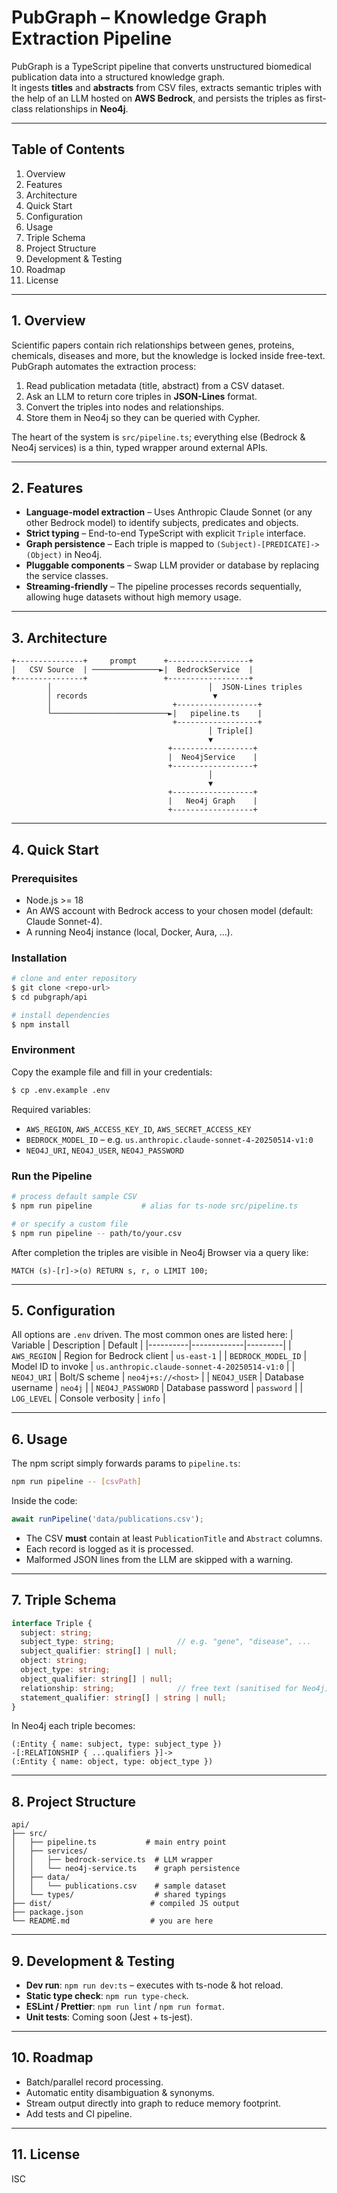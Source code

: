 # PubGraph – Knowledge Graph Extraction Pipeline

PubGraph is a TypeScript pipeline that converts unstructured biomedical publication data into a structured knowledge graph.  
It ingests **titles** and **abstracts** from CSV files, extracts semantic triples with the help of an LLM hosted on **AWS Bedrock**, and persists the triples as first-class relationships in **Neo4j**.

---

## Table of Contents
1.  Overview
2.  Features
3.  Architecture
4.  Quick Start
5.  Configuration
6.  Usage
7.  Triple Schema
8.  Project Structure
9.  Development & Testing
10.  Roadmap
11.  License

---

## 1. Overview
Scientific papers contain rich relationships between genes, proteins, chemicals, diseases and more, but the knowledge is locked inside free-text. PubGraph automates the extraction process:

1. Read publication metadata (title, abstract) from a CSV dataset.
2. Ask an LLM to return core triples in **JSON-Lines** format.
3. Convert the triples into nodes and relationships.
4. Store them in Neo4j so they can be queried with Cypher.

The heart of the system is `src/pipeline.ts`; everything else (Bedrock & Neo4j services) is a thin, typed wrapper around external APIs.

---

## 2. Features
* **Language-model extraction** – Uses Anthropic Claude Sonnet (or any other Bedrock model) to identify subjects, predicates and objects.
* **Strict typing** – End-to-end TypeScript with explicit `Triple` interface.
* **Graph persistence** – Each triple is mapped to `(Subject)-[PREDICATE]->(Object)` in Neo4j.
* **Pluggable components** – Swap LLM provider or database by replacing the service classes.
* **Streaming-friendly** – The pipeline processes records sequentially, allowing huge datasets without high memory usage.

---

## 3. Architecture
```text
+---------------+     prompt      +------------------+
|   CSV Source  | ───────────────►|  BedrockService  |
+---------------+                 +------------------+
        │                                   │  JSON-Lines triples
        │ records                            ▼
        │                           +------------------+
        └──────────────────────────►|   pipeline.ts    |
                                    +------------------+
                                            │ Triple[]
                                            ▼
                                   +------------------+
                                   |  Neo4jService    |
                                   +------------------+
                                            │
                                            ▼
                                   +------------------+
                                   |   Neo4j Graph    |
                                   +------------------+
```

---

## 4. Quick Start
### Prerequisites
* Node.js >= 18
* An AWS account with Bedrock access to your chosen model (default: Claude Sonnet-4).
* A running Neo4j instance (local, Docker, Aura, …).

### Installation
```bash
# clone and enter repository
$ git clone <repo-url>
$ cd pubgraph/api

# install dependencies
$ npm install
```

### Environment
Copy the example file and fill in your credentials:
```bash
$ cp .env.example .env
```
Required variables:
* `AWS_REGION`, `AWS_ACCESS_KEY_ID`, `AWS_SECRET_ACCESS_KEY`
* `BEDROCK_MODEL_ID` – e.g. `us.anthropic.claude-sonnet-4-20250514-v1:0`
* `NEO4J_URI`, `NEO4J_USER`, `NEO4J_PASSWORD`

### Run the Pipeline
```bash
# process default sample CSV
$ npm run pipeline           # alias for ts-node src/pipeline.ts

# or specify a custom file
$ npm run pipeline -- path/to/your.csv
```
After completion the triples are visible in Neo4j Browser via a query like:
```cypher
MATCH (s)-[r]->(o) RETURN s, r, o LIMIT 100;
```

---

## 5. Configuration
All options are `.env` driven. The most common ones are listed here:
| Variable | Description | Default |
|----------|-------------|---------|
| `AWS_REGION` | Region for Bedrock client | `us-east-1` |
| `BEDROCK_MODEL_ID` | Model ID to invoke | `us.anthropic.claude-sonnet-4-20250514-v1:0` |
| `NEO4J_URI` | Bolt/S scheme | `neo4j+s://<host>` |
| `NEO4J_USER` | Database username | `neo4j` |
| `NEO4J_PASSWORD` | Database password | `password` |
| `LOG_LEVEL` | Console verbosity | `info` |

---

## 6. Usage
The npm script simply forwards params to `pipeline.ts`:
```bash
npm run pipeline -- [csvPath]
```
Inside the code:
```typescript
await runPipeline('data/publications.csv');
```

* The CSV **must** contain at least `PublicationTitle` and `Abstract` columns.
* Each record is logged as it is processed.
* Malformed JSON lines from the LLM are skipped with a warning.

---

## 7. Triple Schema
```typescript
interface Triple {
  subject: string;
  subject_type: string;              // e.g. "gene", "disease", ...
  subject_qualifier: string[] | null;
  object: string;
  object_type: string;
  object_qualifier: string[] | null;
  relationship: string;              // free text (sanitised for Neo4j)
  statement_qualifier: string[] | string | null;
}
```
In Neo4j each triple becomes:
```text
(:Entity { name: subject, type: subject_type })
-[:RELATIONSHIP { ...qualifiers }]->
(:Entity { name: object, type: object_type })
```

---

## 8. Project Structure
```text
api/
├── src/
│   ├── pipeline.ts           # main entry point
│   ├── services/
│   │   ├── bedrock-service.ts  # LLM wrapper
│   │   └── neo4j-service.ts    # graph persistence
│   ├── data/
│   │   └── publications.csv    # sample dataset
│   └── types/                  # shared typings
├── dist/                      # compiled JS output
├── package.json
└── README.md                  # you are here
```

---

## 9. Development & Testing
* **Dev run**: `npm run dev:ts` – executes with ts-node & hot reload.
* **Static type check**: `npm run type-check`.
* **ESLint / Prettier**: `npm run lint` / `npm run format`.
* **Unit tests**: Coming soon (Jest + ts-jest).

---

## 10. Roadmap
* Batch/parallel record processing.
* Automatic entity disambiguation & synonyms.
* Stream output directly into graph to reduce memory footprint.
* Add tests and CI pipeline.

---

## 11. License
ISC